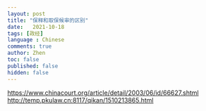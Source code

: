 ```yaml
---
layout: post
title: "保释和取保候审的区别"
date:   2021-10-18
tags: [政经]
language : Chinese
comments: true
author: Zhen
toc: false
published: false
hidden: false
---
```


https://www.chinacourt.org/article/detail/2003/06/id/66627.shtml
http://temp.pkulaw.cn:8117/qikan/1510213865.html
<!--stackedit_data:
eyJoaXN0b3J5IjpbMTM3MTkxMDM1Nl19
-->